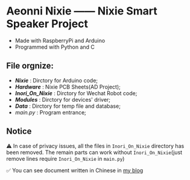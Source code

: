 # Aeonni Nixie —— Nixie Smart Speaker Project

- Made with RaspberryPi and Arduino
- Programmed with Python and C

## File orgnize: 
- ***Nixie*** : Dirctory for Arduino code;
- ***Hardware*** : Nixie PCB Sheets(AD Project);
- ***Inori_On_Nixie*** : Dirctory for Wechat Robot code;
- ***Modules*** : Dirctory for devices' driver;
- ***Data*** : Dirctory for temp file and database;
- *main.py* : Program entrance;

## Notice

⚠️  In case of privacy issues, all the files in `Inori_On_Nixie` directory has been removed. The remain parts can work without `Inori_On_Nixie`(just remove lines require `Inori_On_Nixie` in `main.py`)

✅  You can see document written in Chinese in [my blog](https://www.aeonni.com/2018/12/31/aeonni-nixie-finish/)
